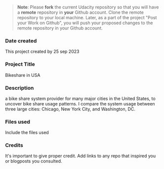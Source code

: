 >**Note**: Please **fork** the current Udacity repository so that you will have a **remote** repository in **your** Github account. Clone the remote repository to your local machine. Later, as a part of the project "Post your Work on Github", you will push your proposed changes to the remote repository in your Github account.

### Date created
This project created by 25 sep 2023

### Project Title
Bikeshare in USA

### Description
a bike share system provider for many major cities in the United States, to uncover bike share usage patterns. I  compare the system usage between three large cities: Chicago, New York City, and Washington, DC.
### Files used
Include the files used

### Credits
It's important to give proper credit. Add links to any repo that inspired you or blogposts you consulted.

